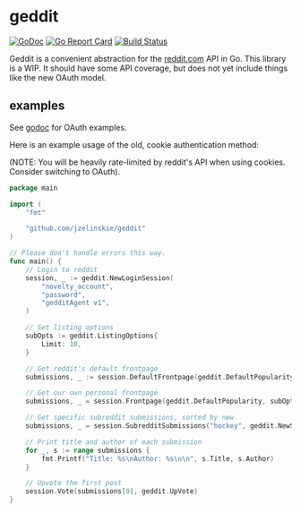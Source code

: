 # geddit

[![GoDoc](https://godoc.org/github.com/jzelinskie/geddit?status.svg)](https://godoc.org/github.com/jzelinskie/geddit)
[![Go Report Card](https://goreportcard.com/badge/github.com/jzelinskie/geddit)](https://goreportcard.com/report/github.com/jzelinskie/geddit)
[![Build Status](https://api.travis-ci.org/jzelinskie/geddit.svg?branch=master)](https://travis-ci.org/jzelinskie/geddit)

Geddit is a convenient abstraction for the [reddit.com](http://reddit.com) API in Go.
This library is a WIP.
It should have some API coverage, but does not yet include things like the new OAuth model.

## examples

See [godoc](http://godoc.org/github.com/jzelinskie/geddit) for OAuth examples.

Here is an example usage of the old, cookie authentication method:

(NOTE: You will be heavily rate-limited by reddit's API when using cookies. Consider switching to OAuth).

```Go
package main

import (
	"fmt"

	"github.com/jzelinskie/geddit"
)

// Please don't handle errors this way.
func main() {
	// Login to reddit
	session, _ := geddit.NewLoginSession(
		"novelty_account",
		"password",
		"gedditAgent v1",
	)

	// Set listing options
	subOpts := geddit.ListingOptions{
		Limit: 10,
	}

	// Get reddit's default frontpage
	submissions, _ := session.DefaultFrontpage(geddit.DefaultPopularity, subOpts)

	// Get our own personal frontpage
	submissions, _ = session.Frontpage(geddit.DefaultPopularity, subOpts)

	// Get specific subreddit submissions, sorted by new
	submissions, _ = session.SubredditSubmissions("hockey", geddit.NewSubmissions, subOpts)

	// Print title and author of each submission
	for _, s := range submissions {
		fmt.Printf("Title: %s\nAuthor: %s\n\n", s.Title, s.Author)
	}

	// Upvote the first post
	session.Vote(submissions[0], geddit.UpVote)
}
```
